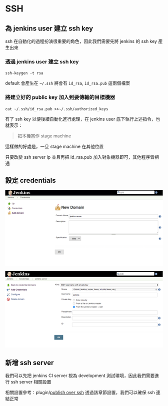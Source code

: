 SSH
===

為 jenkins user 建立 ssh key
----------------------------

ssh 在自動化的過程扮演很重要的角色，因此我們需要先將 jenkins 的 ssh key 產生出來

### 透過 jenkins user 建立 ssh key

`ssh-keygen -t rsa`

default 會產生在 `~/.ssh` 將會有 `id_rsa`, `id_rsa.pub` 這兩個檔案

### 將建立好的 public key 加入到要傳輸的目標機器

`cat ~/.ssh/id_rsa.pub >>~/.ssh/authorized_keys`

有了 ssh key 以便後續自動化進行處理，在 jenkins user 底下執行上述指令，也就表示：

> 把本機當作 stage machine

這樣做的好處是，一旦 stage machine 在其他位置

只要改變 ssh server ip 並且再把 id_rsa.pub 加入對象機器即可，其他程序皆相通

設定 credentials
----------------

![](images/ssh/createDomain.png)

![](images/ssh/createCredentials.png)

新增 ssh server
---------------

我們可以先把 jenkins CI server 視為 development 測試環境，因此我們需要進行 ssh server 相關設置

相關設置參考：plugin/[publish over ssh](../plugin/publish-over-ssh.md) 透過該章節設置，我們可以確保 ssh 連結正常
